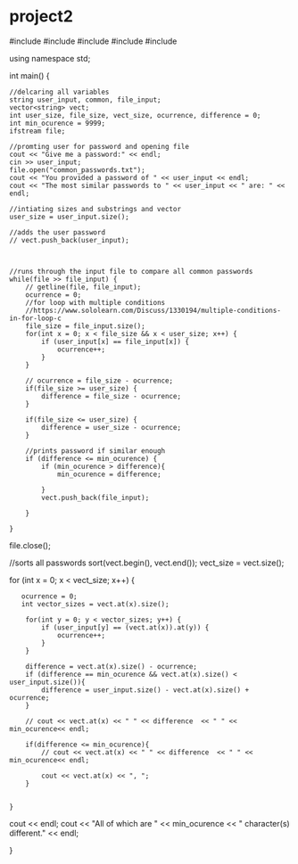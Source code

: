 # project2

#include <iostream>
#include <fstream>
#include <string>
#include <vector>
#include <algorithm>

using namespace std;

int main() {

    //delcaring all variables
    string user_input, common, file_input;
    vector<string> vect;
    int user_size, file_size, vect_size, ocurrence, difference = 0;
    int min_ocurence = 9999;
    ifstream file;

    //promting user for password and opening file
    cout << "Give me a password:" << endl;
    cin >> user_input;
    file.open("common_passwords.txt");
    cout << "You provided a password of " << user_input << endl;
    cout << "The most similar passwords to " << user_input << " are: " << endl;

    //intiating sizes and substrings and vector
    user_size = user_input.size();
    
    //adds the user password
    // vect.push_back(user_input);

   

    //runs through the input file to compare all common passwords
    while(file >> file_input) {
        // getline(file, file_input);
        ocurrence = 0;
        //for loop with multiple conditions
        //https://www.sololearn.com/Discuss/1330194/multiple-conditions-in-for-loop-c
        file_size = file_input.size();
        for(int x = 0; x < file_size && x < user_size; x++) {
            if (user_input[x] == file_input[x]) {
                ocurrence++;
            }
        }
       
        // ocurrence = file_size - ocurrence;
        if(file_size >= user_size) {
            difference = file_size - ocurrence;
        }
        
        if(file_size <= user_size) {
            difference = user_size - ocurrence;
        }
        
        //prints password if similar enough
        if (difference <= min_ocurence) {
            if (min_ocurence > difference){
                min_ocurence = difference;
                
            }
            vect.push_back(file_input);

        }

    }

   file.close();
   
   //sorts all passwords
   sort(vect.begin(), vect.end());
   vect_size = vect.size();
   
   for (int x = 0; x < vect_size; x++) {
       
       ocurrence = 0;
       int vector_sizes = vect.at(x).size(); 
        
        for(int y = 0; y < vector_sizes; y++) {
            if (user_input[y] == (vect.at(x)).at(y)) {
                ocurrence++;
            }
        }
        
        difference = vect.at(x).size() - ocurrence;
        if (difference == min_ocurence && vect.at(x).size() < user_input.size()){
            difference = user_input.size() - vect.at(x).size() + ocurrence;
        }
        
        // cout << vect.at(x) << " " << difference  << " " << min_ocurence<< endl;
    
        if(difference <= min_ocurence){
            // cout << vect.at(x) << " " << difference  << " " << min_ocurence<< endl;

            cout << vect.at(x) << ", ";
        }
        

    }
   cout << endl;
   cout << "All of which are " << min_ocurence << " character(s) different." << endl;

}
